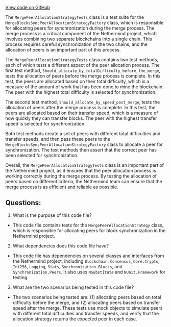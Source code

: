 [View code on GitHub](https://github.com/nethermindeth/nethermind/Nethermind.Merge.Plugin.Test/Synchronization/MergePeerAllocationStrategyTests.cs)

The `MergePeerAllocationStrategyTests` class is a test suite for the `MergeBlocksSyncPeerAllocationStrategyFactory` class, which is responsible for allocating peers for synchronization during the merge process. The merge process is a critical component of the Nethermind project, which involves combining two separate blockchains into a single chain. This process requires careful synchronization of the two chains, and the allocation of peers is an important part of this process.

The `MergePeerAllocationStrategyTests` class contains two test methods, each of which tests a different aspect of the peer allocation process. The first test method, `Should_allocate_by_totalDifficulty_before_the_merge`, tests the allocation of peers before the merge process is complete. In this test, the peers are allocated based on their total difficulty, which is a measure of the amount of work that has been done to mine the blockchain. The peer with the highest total difficulty is selected for synchronization.

The second test method, `Should_allocate_by_speed_post_merge`, tests the allocation of peers after the merge process is complete. In this test, the peers are allocated based on their transfer speed, which is a measure of how quickly they can transfer blocks. The peer with the highest transfer speed is selected for synchronization.

Both test methods create a set of peers with different total difficulties and transfer speeds, and then pass these peers to the `MergeBlocksSyncPeerAllocationStrategyFactory` class to allocate a peer for synchronization. The test methods then assert that the correct peer has been selected for synchronization.

Overall, the `MergePeerAllocationStrategyTests` class is an important part of the Nethermind project, as it ensures that the peer allocation process is working correctly during the merge process. By testing the allocation of peers based on different criteria, the Nethermind team can ensure that the merge process is as efficient and reliable as possible.
## Questions: 
 1. What is the purpose of this code file?
- This code file contains tests for the `MergePeerAllocationStrategy` class, which is responsible for allocating peers for block synchronization in the Nethermind project.

2. What dependencies does this code file have?
- This code file has dependencies on several classes and interfaces from the Nethermind project, including `Blockchain`, `Consensus`, `Core.Crypto`, `Int256`, `Logging`, `Stats`, `Synchronization.Blocks`, and `Synchronization.Peers`. It also uses `NSubstitute` and `NUnit.Framework` for testing.

3. What are the two scenarios being tested in this code file?
- The two scenarios being tested are: (1) allocating peers based on total difficulty before the merge, and (2) allocating peers based on transfer speed after the merge. These tests use mock objects to simulate peers with different total difficulties and transfer speeds, and verify that the allocation strategy returns the expected peer in each case.